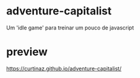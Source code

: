 # adventure-capitalist
 Um 'idle game' para treinar um pouco de javascript

# preview
https://curtinaz.github.io/adventure-capitalist/

